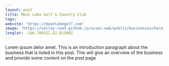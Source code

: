 ```yaml
---
layout: post
title: Moon Lake Golf & Country Club
tags:
website: "https://moonlakegolf.com"
image: "https://valley-road.github.io/assoc-web/public/businesses/hero-moon-lake-golf.png"
longlat: -106.766312,52.013062
---
```

Lorem ipsum delor amet. This is an introduction paragraph about the business that is listed in this post. This will give an overview of the business and provide some content on the post page
